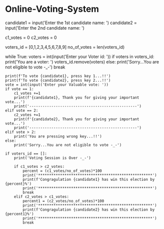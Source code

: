 # Online-Voting-System
candidate1 = input('Enter the 1st candidate name: ')
candidate2 =  input('Enter the 2nd candidate name: ')

c1_votes = 0
c2_votes = 0

voters_id = [0,1,2,3,4,5,6,7,8,9]
no_of_votes = len(voters_id)

while True:
    voters = int(input('Enter your Voter id: '))
    if voters in voters_id:
        print('You are a voter: ')
        voters_id.remove(voters)
    else:
        print('Sorry...You are not eligible to vote -_-')
        break

    print(f'To vote {candidate1}, press key 1...!!')
    print(f'To vote {candidate2}, press key 2...!!')
    vote = int(input('Enter your Valuable vote: '))
    if vote == 1:
        c1_votes +=1
        print(f'{candidate1}, Thank you for giving your important vote...')
        print('-------------------------------------------------')
    elif vote == 2:
        c2_votes +=1
        print(f'{candidate2}, Thank you for giving your important vote...')
        print('-------------------------------------------------')
    elif vote > 2:
        print('You are pressing wrong key...!!')
    else:
        print('Sorry...You are not eligible to vote -_-')

    if voters_id == []:
        print('Voting Session is Over -_-')

        if c1_votes > c2_votes:
            percent = (c1_votes/no_of_votes)*100
            print('****************************************************')
            print(f'Congragulation {candidate1} has win this election by {percent}%')
            print('****************************************************')
            break
        elif c2_votes > c1_votes:
            percent1 = (c2_votes/no_of_votes)*100
            print('****************************************************')
            print(f'Congragulation {candidate2} has win this election by {percent1}%')
            print('****************************************************')
            break
